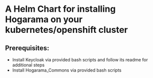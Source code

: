 # A Helm Chart for installing Hogarama on your kubernetes/openshift cluster

## Prerequisites: 
- Install Keycloak via provided bash scripts and follow its readme for additional steps
- Install Hogarama_Commons via provided bash scripts